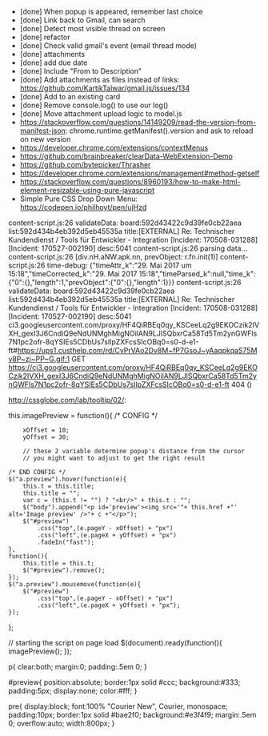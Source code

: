 - [done] When popup is appeared, remember last choice
- [done] Link back to Gmail, can search
- [done] Detect most visible thread on screen
- [done] refactor
- [done] Check valid gmail's event (email thread mode)
- [done] attachments
- [done] add due date
- [done] Include "From <email> to Description"
- [done] Add attachments as files instead of links: https://github.com/KartikTalwar/gmail.js/issues/134
- [done] Add to an existing card
- [done] Remove console.log() to use our log()
- [done] Move attachment upload logic to model.js
- https://stackoverflow.com/questions/14149209/read-the-version-from-manifest-json: chrome.runtime.getManifest().version and ask to reload on new version
- https://developer.chrome.com/extensions/contextMenus
- https://github.com/brainbreaker/clearData-WebExtension-Demo
- https://github.com/bytepicker/Thrasher
- https://developer.chrome.com/extensions/management#method-getself
- https://stackoverflow.com/questions/8960193/how-to-make-html-element-resizable-using-pure-javascript
- Simple Pure CSS Drop Down Menu: https://codepen.io/philhoyt/pen/ujHzd

content-script.js:26 validateData: board:592d43422c9d39fe0cb22aea list:592d434b4eb392d5eb45535a title:[EXTERNAL] Re: Technischer Kundendienst / Tools für Entwickler - Integration [Incident: 170508-031288] [Incident: 170527-002190] desc:5041
content-script.js:26 parsing data...
content-script.js:26 [div.nH.aNW.apk.nn, prevObject: r.fn.init(1)]
content-script.js:26 time-debug: {"timeAttr_k":"29. Mai 2017 um 15:18","timeCorrected_k":"29. Mai 2017 15:18","timeParsed_k":null,"time_k":{"0":{},"length":1,"prevObject":{"0":{},"length":1}}}
content-script.js:26 validateData: board:592d43422c9d39fe0cb22aea list:592d434b4eb392d5eb45535a title:[EXTERNAL] Re: Technischer Kundendienst / Tools für Entwickler - Integration [Incident: 170508-031288] [Incident: 170527-002190] desc:5041
ci3.googleusercontent.com/proxy/HF4QiRBEq0qy_KSCeeLq2g9EKOCzik2IVXH_gexI3J6CndiQ9eNdUNMghMigNOilAN9LJlSQbxrCa58Td5Tm2ynGWFls7N1pc2ofr-8qYSIEs5CDbUs7sIlpZXFcsSIcOBq0=s0-d-e1-ft#https://ups1.custhelp.com/rd/CvPrVAo2Dv8M~fP7GsoJ~yAaqpkqaS75Mv8P~zj~PP~G.gif:1 GET https://ci3.googleusercontent.com/proxy/HF4QiRBEq0qy_KSCeeLq2g9EKOCzik2IVXH_gexI3J6CndiQ9eNdUNMghMigNOilAN9LJlSQbxrCa58Td5Tm2ynGWFls7N1pc2ofr-8qYSIEs5CDbUs7sIlpZXFcsSIcOBq0=s0-d-e1-ft 404 ()

http://cssglobe.com/lab/tooltip/02/:

this.imagePreview = function(){	
	/* CONFIG */
		
		xOffset = 10;
		yOffset = 30;
		
		// these 2 variable determine popup's distance from the cursor
		// you might want to adjust to get the right result
		
	/* END CONFIG */
	$("a.preview").hover(function(e){
		this.t = this.title;
		this.title = "";	
		var c = (this.t != "") ? "<br/>" + this.t : "";
		$("body").append("<p id='preview'><img src='"+ this.href +"' alt='Image preview' />"+ c +"</p>");								 
		$("#preview")
			.css("top",(e.pageY - xOffset) + "px")
			.css("left",(e.pageX + yOffset) + "px")
			.fadeIn("fast");						
    },
	function(){
		this.title = this.t;	
		$("#preview").remove();
    });	
	$("a.preview").mousemove(function(e){
		$("#preview")
			.css("top",(e.pageY - xOffset) + "px")
			.css("left",(e.pageX + yOffset) + "px");
	});			
};


// starting the script on page load
$(document).ready(function(){
	imagePreview();
});

p{
	clear:both;
	margin:0;
	padding:.5em 0;
}

#preview{
	position:absolute;
	border:1px solid #ccc;
	background:#333;
	padding:5px;
	display:none;
	color:#fff;
	}

pre{
	display:block;
	font:100% "Courier New", Courier, monospace;
	padding:10px;
	border:1px solid #bae2f0;
	background:#e3f4f9;	
	margin:.5em 0;
	overflow:auto;
	width:800px;
}
